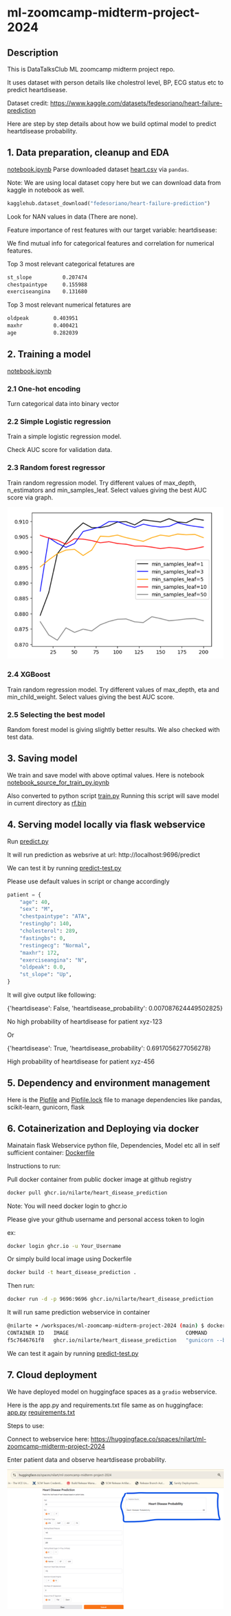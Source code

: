 # ml-zoomcamp-midterm-project-2024
## Description
This is DataTalksClub ML zoomcamp midterm project repo. 

It uses dataset with person details like cholestrol level, BP, ECG status etc to predict heartdisease.

Dataset credit: https://www.kaggle.com/datasets/fedesoriano/heart-failure-prediction

Here are step by step details about how we build optimal model to predict heartdisease probability. 

## 1. Data preparation, cleanup and EDA
[notebook.ipynb](./notebook.ipynb) 
Parse downloaded dataset [heart.csv](./heart.csv) via `pandas`.

Note: We are using local dataset copy here but we can download data from kaggle in notebook as well.
```python
kagglehub.dataset_download("fedesoriano/heart-failure-prediction")
```
Look for NAN values in data (There are none). 

Feature importance of rest features with our target variable: heartdisease:

We find mutual info for categorical features and correlation for numerical features.

Top 3 most relevant categorical fetatures are
```bash
st_slope          0.207474
chestpaintype     0.155988
exerciseangina    0.131680
```

Top 3 most relevant numerical fetatures are
```bash
oldpeak        0.403951
maxhr          0.400421
age            0.282039
```

## 2. Training a model
[notebook.ipynb](./notebook.ipynb)
### 2.1 One-hot encoding
Turn categorical data into binary vector
### 2.2 Simple Logistic regression
Train a simple logistic regression model.

Check AUC score for validation data.
### 2.3 Random forest regressor
Train random regression model.
Try different values of max_depth, n_estimators and min_samples_leaf.
Select values giving the best AUC score via graph.

![rf-graph.png](./rf-graph.png)

### 2.4 XGBoost
Train random regression model.
Try different values of max_depth, eta and min_child_weight.
Select values giving the best AUC score.

### 2.5 Selecting the best model
Random forest model is giving slightly better results.
We also checked with test data.

## 3. Saving model
We train and save model with above optimal values.
Here is notebook [notebook_source_for_train_py.ipynb](./notebook_source_for_train_py.ipynb) 
 
Also converted to python script [train.py](./train.py) 
Running this script will save model in current directory as [rf.bin](./rf.bin)

## 4. Serving model locally via flask webservice
Run [predict.py](./predict.py) 

It will run prediction as websrive at url: http://localhost:9696/predict

We can test it by running [predict-test.py](./predict-test.py) 

Please use default values in script or change accordingly
```python
patient = {
    "age": 40,
    "sex": "M",
    "chestpaintype": "ATA",
    "restingbp": 140,
    "cholesterol": 289,
    "fastingbs": 0,
    "restingecg": "Normal",
    "maxhr": 172,
    "exerciseangina": "N",
    "oldpeak": 0.0,
    "st_slope": "Up",
}
```
It will give output like following:

{'heartdisease': False, 'heartdisease_probability': 0.007087624449502825}

No high probability of heartdisease for patient xyz-123

Or

{'heartdisease': True, 'heartdisease_probability': 0.6917056277056278}

High probability of heartdisease for patient xyz-456

## 5. Dependency and environment management
Here is the [Pipfile](./Pipfile) and [Pipfile.lock](./Pipfile.lock) file to manage dependencies like pandas, scikit-learn, gunicorn, flask

## 6. Cotainerization and Deploying via docker
Mainatain flask Webservice python file, Dependencies, Model etc all in self sufficient container: [Dockerfile](./Dockerfile)

Instructions to run:

Pull docker container from public docker image at github registry

```bash
docker pull ghcr.io/nilarte/heart_disease_prediction
```

Note: 
You will need docker login to ghcr.io

Please give your github username and personal access token to login


ex:
```bash
docker login ghcr.io -u Your_Username
```

Or simply build local image using Dockerfile
```bash
docker build -t heart_disease_prediction .
```

Then run:
```bash
docker run -d -p 9696:9696 ghcr.io/nilarte/heart_disease_prediction
```
It will run same prediction webservice in container

```bash
@nilarte ➜ /workspaces/ml-zoomcamp-midterm-project-2024 (main) $ docker ps
CONTAINER ID   IMAGE                                      COMMAND                  CREATED         STATUS         PORTS                                       NAMES
f5c7646761f8   ghcr.io/nilarte/heart_disease_prediction   "gunicorn --bind=0.0…"   2 minutes ago   Up 2 minutes   0.0.0.0:9696->9696/tcp, :::9696->9696/tcp   sweet_matsumoto
```
We can test it again by running [predict-test.py](./predict-test.py) 

## 7. Cloud deployment
We have deployed model on huggingface spaces as a `gradio` webservice.

Here is the app.py and requirements.txt file same as on huggingface: [app.py](./app.py) [requirements.txt](./requirements.txt)

Steps to use:

Connect to webservice here: https://huggingface.co/spaces/nilart/ml-zoomcamp-midterm-project-2024

Enter patient data and observe heartdisease probability.

![hugging-face.png](./huggingface.png)